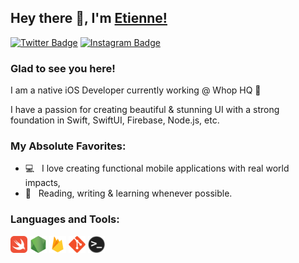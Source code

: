 ## Hey there 👋, I'm [Etienne!](https://github.com/etiennegrey)

[![Twitter Badge](https://img.shields.io/badge/-Twitter-00acee?style=flat-square&logo=Twitter&logoColor=white)](https://twitter.com/etiennegrey)
[![Instagram Badge](https://img.shields.io/badge/-Instagram-e4405f?style=flat-square&logo=Instagram&logoColor=white)](https://instagram.com/etiennegrey)

### Glad to see you here!

I am a native iOS Developer currently working @ Whop HQ 🚀

I have a passion for creating beautiful & stunning UI with a strong foundation in Swift, SwiftUI, Firebase, Node.js, etc. 

### My Absolute Favorites:

- 💻 &nbsp; I love creating functional mobile applications with real world impacts,
- 📰 &nbsp; Reading, writing & learning whenever possible.

### Languages and Tools:

<code><img height="27" src="https://raw.githubusercontent.com/github/explore/80688e429a7d4ef2fca1e82350fe8e3517d3494d/topics/swift/swift.png" alt="javascript"></code>
<code><img height="27" src="https://raw.githubusercontent.com/github/explore/80688e429a7d4ef2fca1e82350fe8e3517d3494d/topics/nodejs/nodejs.png" alt="nodejs"></code>
<code><img height="27" src="https://raw.githubusercontent.com/github/explore/80688e429a7d4ef2fca1e82350fe8e3517d3494d/topics/firebase/firebase.png" alt="aws"></code>
<code><img height="27" src="https://raw.githubusercontent.com/devicons/devicon/master/icons/git/git-original.svg" alt="git"></code>
<code><img height="27" src="https://raw.githubusercontent.com/github/explore/80688e429a7d4ef2fca1e82350fe8e3517d3494d/topics/terminal/terminal.png" alt="terminal"></code>
